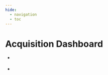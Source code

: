 ```yaml
---
hide:
  - navigation
  - toc
---
```


<style>
.md-grid {
    max-width: none!important;
}
</style>


# Acquisition Dashboard <unytics-app tables="subscriptions_grouped"></unytics-app>

<div class="grid cards" markdown>

-   <score-card
      title="Nb Subscriptions"
      table="subscriptions_grouped"
      value="sum(nb)"
      format='#,##0'>
    </score-card>

-   <score-card
      title="Nb Subscriptions per month"
      table="subscriptions_grouped"
      value="sum(nb) / count(distinct date_trunc('month', date))"
      format='#,##0'>
    </score-card>

</div>


<bar-chart-grid
  table="subscriptions_grouped"
  measure="sum(nb)"
  limit="15"
  horizontal="true">
</bar-chart-grid>

<div>
<table-description-chart table="subscriptions_grouped"></table-description-chart>
</div>

<script type="module" src="../../src/components/unytics_app.js"></script>
<script type="module" src="../../src/connectors/duckdb.js"></script>
<script type="module" src="../../src/components/echarts.js"></script>
<script type="module" src="../../src/components/datatable.js"></script>
<script type="module" src="../../src/components/score_cards.js"></script>
